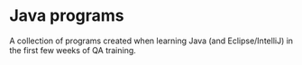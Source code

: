 # Java programs

A collection of programs created when learning Java (and Eclipse/IntelliJ) in the first few weeks of QA training.
